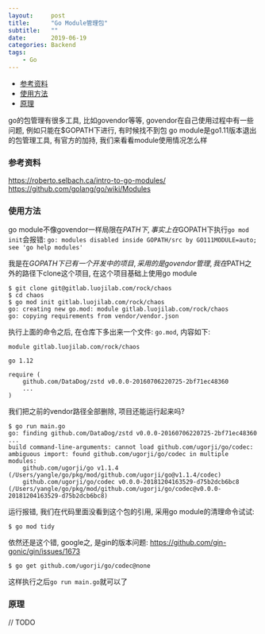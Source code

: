 ```yaml
---
layout:     post
title:      "Go Module管理包"
subtitle:   ""
date:       2019-06-19
categories: Backend
tags:
    - Go
---
```


- [参考资料](#参考资料)
- [使用方法](#使用方法)
- [原理](#原理)

go的包管理有很多工具, 比如govendor等等, govendor在自己使用过程中有一些问题, 例如只能在$GOPATH下进行, 有时候找不到包
go module是go1.11版本退出的包管理工具, 有官方的加持, 我们来看看module使用情况怎么样

### 参考资料

<https://roberto.selbach.ca/intro-to-go-modules/>
<https://github.com/golang/go/wiki/Modules>

### 使用方法

go module不像govendor一样局限在$PATH下, 事实上在$GOPATH下执行`go mod init`会报错: `go: modules disabled inside GOPATH/src by GO111MODULE=auto; see 'go help modules'`

我是在$GOPATH下已有一个开发中的项目, 采用的是govendor管理, 我在$PATH之外的路径下clone这个项目, 在这个项目基础上使用go module

```shell
$ git clone git@gitlab.luojilab.com/rock/chaos
$ cd chaos
$ go mod init gitlab.luojilab.com/rock/chaos
go: creating new go.mod: module gitlab.luojilab.com/rock/chaos
go: copying requirements from vendor/vendor.json
```
执行上面的命令之后, 在仓库下多出来一个文件: `go.mod`, 内容如下:
```
module gitlab.luojilab.com/rock/chaos

go 1.12

require (
	github.com/DataDog/zstd v0.0.0-20160706220725-2bf71ec48360
    ...
)
```
我们把之前的vendor路径全部删除, 项目还能运行起来吗?
```shell
$ go run main.go
go: finding github.com/DataDog/zstd v0.0.0-20160706220725-2bf71ec48360
...
build command-line-arguments: cannot load github.com/ugorji/go/codec: ambiguous import: found github.com/ugorji/go/codec in multiple modules:
	github.com/ugorji/go v1.1.4 (/Users/yangle/go/pkg/mod/github.com/ugorji/go@v1.1.4/codec)
	github.com/ugorji/go/codec v0.0.0-20181204163529-d75b2dcb6bc8 (/Users/yangle/go/pkg/mod/github.com/ugorji/go/codec@v0.0.0-20181204163529-d75b2dcb6bc8)
```
运行报错, 我们在代码里面没看到这个包的引用, 采用go module的清理命令试试:
```shell
$ go mod tidy
```
依然还是这个错, google之, 是gin的版本问题: <https://github.com/gin-gonic/gin/issues/1673>
```shell
$ go get github.com/ugorji/go/codec@none
```
这样执行之后`go run main.go`就可以了

### 原理

// TODO
